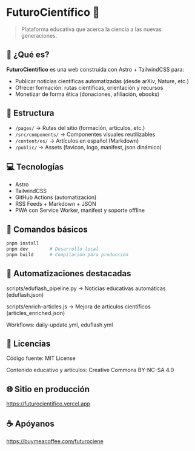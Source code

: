 # FuturoCientífico 🌟

> Plataforma educativa que acerca la ciencia a las nuevas generaciones.

## 🚀 ¿Qué es?

**FuturoCientífico** es una web construida con Astro + TailwindCSS para:

- Publicar noticias científicas automatizadas (desde arXiv, Nature, etc.)
- Ofrecer formación: rutas científicas, orientación y recursos
- Monetizar de forma ética (donaciones, afiliación, ebooks)

## 📁 Estructura

- `/pages/` → Rutas del sitio (formación, artículos, etc.)
- `/src/components/` → Componentes visuales reutilizables
- `/content/es/` → Artículos en español (Markdown)
- `/public/` → Assets (favicon, logo, manifest, json dinámico)

## 💻 Tecnologías

- Astro
- TailwindCSS
- GitHub Actions (automatización)
- RSS Feeds + Markdown + JSON
- PWA con Service Worker, manifest y soporte offline

## 🧪 Comandos básicos

```bash
pnpm install
pnpm dev        # Desarrollo local
pnpm build      # Compilación para producción
```

## 🔄 Automatizaciones destacadas

scripts/eduflash_pipeline.py → Noticias educativas automáticas (eduflash.json)

scripts/enrich-articles.js → Mejora de artículos científicos (articles_enriched.json)

Workflows: daily-update.yml, eduflash.yml

## 📄 Licencias

Código fuente: MIT License

Contenido educativo y artículos: Creative Commons BY-NC-SA 4.0

## 🌐 Sitio en producción

https://futurocientifico.vercel.app

## ☕ Apóyanos

https://buymeacoffee.com/futurociene
